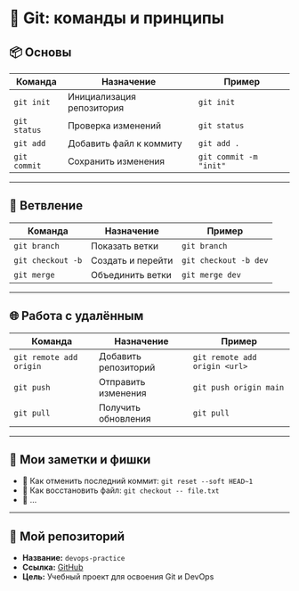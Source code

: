 

# 🧠 Git: команды и принципы

## 📦 Основы
| Команда | Назначение | Пример |
|--------|------------|--------|
| `git init` | Инициализация репозитория | `git init` |
| `git status` | Проверка изменений | `git status` |
| `git add` | Добавить файл к коммиту | `git add .` |
| `git commit` | Сохранить изменения | `git commit -m "init"` |

---

## 🔀 Ветвление
| Команда | Назначение | Пример |
|--------|------------|--------|
| `git branch` | Показать ветки | `git branch` |
| `git checkout -b` | Создать и перейти | `git checkout -b dev` |
| `git merge` | Объединить ветки | `git merge dev` |

---

## 🌐 Работа с удалённым
| Команда | Назначение | Пример |
|--------|------------|--------|
| `git remote add origin` | Добавить репозиторий | `git remote add origin <url>` |
| `git push` | Отправить изменения | `git push origin main` |
| `git pull` | Получить обновления | `git pull` |

---

## 🧪 Мои заметки и фишки
- 🔹 Как отменить последний коммит: `git reset --soft HEAD~1`
- 🔹 Как восстановить файл: `git checkout -- file.txt`
- 🔹 …

---

## 📁 Мой репозиторий
- **Название:** `devops-practice`
- **Ссылка:** [GitHub](https://github.com/...)
- **Цель:** Учебный проект для освоения Git и DevOps

